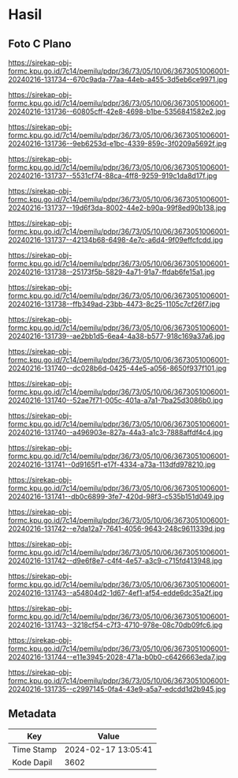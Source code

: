 # Hasil

## Foto C Plano

https://sirekap-obj-formc.kpu.go.id/7c14/pemilu/pdpr/36/73/05/10/06/3673051006001-20240216-131734--670c9ada-77aa-44eb-a455-3d5eb6ce9971.jpg

https://sirekap-obj-formc.kpu.go.id/7c14/pemilu/pdpr/36/73/05/10/06/3673051006001-20240216-131736--60805cff-42e8-4698-b1be-5356841582e2.jpg

https://sirekap-obj-formc.kpu.go.id/7c14/pemilu/pdpr/36/73/05/10/06/3673051006001-20240216-131736--9eb6253d-e1bc-4339-859c-3f0209a5692f.jpg

https://sirekap-obj-formc.kpu.go.id/7c14/pemilu/pdpr/36/73/05/10/06/3673051006001-20240216-131737--5531cf74-88ca-4ff8-9259-919c1da8d17f.jpg

https://sirekap-obj-formc.kpu.go.id/7c14/pemilu/pdpr/36/73/05/10/06/3673051006001-20240216-131737--19d6f3da-8002-44e2-b90a-99f8ed90b138.jpg

https://sirekap-obj-formc.kpu.go.id/7c14/pemilu/pdpr/36/73/05/10/06/3673051006001-20240216-131737--42134b68-6498-4e7c-a6d4-9f09effcfcdd.jpg

https://sirekap-obj-formc.kpu.go.id/7c14/pemilu/pdpr/36/73/05/10/06/3673051006001-20240216-131738--25173f5b-5829-4a71-91a7-ffdab6fe15a1.jpg

https://sirekap-obj-formc.kpu.go.id/7c14/pemilu/pdpr/36/73/05/10/06/3673051006001-20240216-131738--ffb349ad-23bb-4473-8c25-1105c7cf26f7.jpg

https://sirekap-obj-formc.kpu.go.id/7c14/pemilu/pdpr/36/73/05/10/06/3673051006001-20240216-131739--ae2bb1d5-6ea4-4a38-b577-918c169a37a6.jpg

https://sirekap-obj-formc.kpu.go.id/7c14/pemilu/pdpr/36/73/05/10/06/3673051006001-20240216-131740--dc028b6d-0425-44e5-a056-8650f937f101.jpg

https://sirekap-obj-formc.kpu.go.id/7c14/pemilu/pdpr/36/73/05/10/06/3673051006001-20240216-131740--52ae7f71-005c-401a-a7a1-7ba25d3086b0.jpg

https://sirekap-obj-formc.kpu.go.id/7c14/pemilu/pdpr/36/73/05/10/06/3673051006001-20240216-131740--a496903e-827a-44a3-a1c3-7888affdf4c4.jpg

https://sirekap-obj-formc.kpu.go.id/7c14/pemilu/pdpr/36/73/05/10/06/3673051006001-20240216-131741--0d9165f1-e17f-4334-a73a-113dfd978210.jpg

https://sirekap-obj-formc.kpu.go.id/7c14/pemilu/pdpr/36/73/05/10/06/3673051006001-20240216-131741--db0c6899-3fe7-420d-98f3-c535b151d049.jpg

https://sirekap-obj-formc.kpu.go.id/7c14/pemilu/pdpr/36/73/05/10/06/3673051006001-20240216-131742--e7da12a7-7641-4056-9643-248c9611339d.jpg

https://sirekap-obj-formc.kpu.go.id/7c14/pemilu/pdpr/36/73/05/10/06/3673051006001-20240216-131742--d9e6f8e7-c4f4-4e57-a3c9-c715fd413948.jpg

https://sirekap-obj-formc.kpu.go.id/7c14/pemilu/pdpr/36/73/05/10/06/3673051006001-20240216-131743--a54804d2-1d67-4ef1-af54-edde6dc35a2f.jpg

https://sirekap-obj-formc.kpu.go.id/7c14/pemilu/pdpr/36/73/05/10/06/3673051006001-20240216-131743--3218cf54-c7f3-4710-978e-08c70db09fc6.jpg

https://sirekap-obj-formc.kpu.go.id/7c14/pemilu/pdpr/36/73/05/10/06/3673051006001-20240216-131744--e11e3945-2028-471a-b0b0-c6426663eda7.jpg

https://sirekap-obj-formc.kpu.go.id/7c14/pemilu/pdpr/36/73/05/10/06/3673051006001-20240216-131735--c2997145-0fa4-43e9-a5a7-edcdd1d2b945.jpg


## Metadata

| Key        | Value               |
| ---------- | ------------------- |
| Time Stamp | 2024-02-17 13:05:41 |
| Kode Dapil | 3602                |




